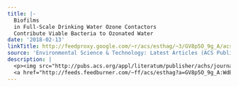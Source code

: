```yaml
---
title: |-
  Biofilms
  in Full-Scale Drinking Water Ozone Contactors
  Contribute Viable Bacteria to Ozonated Water
date: '2018-02-13'
linkTitle: http://feedproxy.google.com/~r/acs/esthag/~3/GV8p5O_9g_A/acs.est.7b04212
source: 'Environmental Science & Technology: Latest Articles (ACS Publications)'
description: |
  <p><img src="http://pubs.acs.org/appl/literatum/publisher/achs/journals/content/esthag/0/esthag.ahead-of-print/acs.est.7b04212/20180213/images/medium/es-2017-042122_0006.gif" alt="TOC Graphic"/></p><div><cite>Environmental Science & Technology</cite></div><div>DOI: 10.1021/acs.est.7b04212</div><div class="feedflare">
  <a href="http://feeds.feedburner.com/~ff/acs/esthag?a=GV8p5O_9g_A:WdB2JnvXqGs:yIl2AUoC8zA"><img src="http://feeds.feedburner.com/~ff/acs/esthag?d=yIl2AUoC8zA" border="0"></img></a>
---
```

